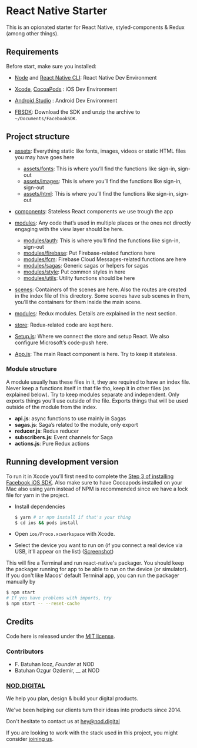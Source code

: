 # React Native Starter

This is an opionated starter for React Native, styled-components & Redux (among other things). 

## Requirements
Before start, make sure you installed:

- [Node](https://nodejs.org) and [React Native CLI](http://facebook.github.io/react-native/docs/getting-started.html): React Native Dev Environment


- [Xcode](https://developer.apple.com/xcode/), [CocoaPods](https://cocoapods.org/) : iOS Dev Environment
- [Android Studio](https://developer.android.com/studio/index.html) : Android Dev Environment
- [FBSDK](https://origincache.facebook.com/developers/resources/?id=facebook-ios-sdk-current.zip): Download the SDK and unzip the archive to `~/Documents/FacebookSDK`.

## Project structure

- [assets](./src/assets): Everything static like fonts, images, videos or static HTML files you may have goes here
    - [assets/fonts](./src/assets/auth): This is where you’ll find the functions like sign-in, sign-out
    - [assets/images](./src/assets/images): This is where you’ll find the functions like sign-in, sign-out
    - [assets/html](./src/assets/html): This is where you’ll find the functions like sign-in, sign-out

- [components](./src/components): Stateless React components we use trough the app 
- [modules](./src/modules): Any code that’s used in multiple places or the ones not directly engaging with the view layer should be here.
    - [modules/auth](./src/modules/auth): This is where you’ll find the functions like sign-in, sign-out
    - [modules/firebase](./src/modules/firebase): Put Firebase-related functions here
    - [modules/fcm](./src/modules/fcm): Firebase Cloud Messages-related functions are here
    - [modules/sagas](./src/modules/sagas): Generic sagas or helpers for sagas
    - [modules/style](./src/modules/style): Put common styles in here
    - [modules/utils](./src/modules/utils): Utility functions should be here
- [scenes](./src/scenes): Containers of the scenes are here. Also the routes are created in the index file of this directory. Some scenes have sub scenes in them, you’ll the containers for them inside the main scene.
- [modules](./src/modules): Redux modules. Details are explained in the next section.
- [store](./src/store): Redux-related code are kept here.
- [Setup.js](./src/Setup.js): Where we connect the store and setup React. We also configure Microsoft’s code-push here.
- [App.js](./src/App.js): The main React component is here. Try to keep it stateless. 

### Module structure 

A module usually has these files in it, they are required to have an index file. Never keep a functions itself in that file tho, keep it in other files (as explained below). Try to keep modules separate and independent. Only exports things you’ll use outside of the file. Exports things that will be used outside of the module from the index.

- **api.js**: async functions to use mainly in Sagas
- **sagas.js**: Saga’s related to the module, only export
- **reducer.js**: Redux reducer
- **subscribers.js**: Event channels for Saga
- **actions.js**: Pure Redux actions

## Running development version

To run it in Xcode you’ll first need to complete the [Step 3 of installing Facebook iOS SDK](https://developers.facebook.com/docs/ios/getting-started).
Also make sure to have Cocoapods installed on your Mac also using yarn instead of NPM is recommended since we have a lock file for yarn in the project.

* Install dependencies 

  ```bash
  $ yarn # or npm install if that's your thing
  $ cd ios && pods install
  ```

* Open `ios/Proco.xcworkspace` with Xcode.
* Select the device you want to run on (if you connect a real device via USB, it'll appear on the list) ([Screenshot](https://cloud.githubusercontent.com/assets/698079/20267596/20b61b60-aa84-11e6-8959-13489e930f10.png))
  
This will fire a Terminal and run react-native's packager. You should keep the packager running for app to be able to run on the device (or simulator). If you don't like Macos' default Terminal app, you can run the packager manually by

  ```bash
  $ npm start 
  # If you have problems with imports, try
  $ npm start -- --reset-cache
  ```


## Credits

Code here is released under the [MIT license](LICENSE). 


### Contributors

- F. Batuhan Icoz, _Founder_ at NOD
- Batuhan  Ozgur Ozdemir, __ at NOD


### [NOD.DIGITAL](https://nod.digital/?ref=_nod-github_)

<a target="_blank" href="https://nod.digital/images/logo.png" height="55px" /></a>

We help you plan, design & build your digital products.

We've been helping our clients turn their ideas into products since 2014.

Don't hesitate to contact us at [hey@nod.digital](mailto:hey@nod.digital)

If you are looking to work with the stack used in this project, you might consider [joining us](https://nod.digital/join-us).
